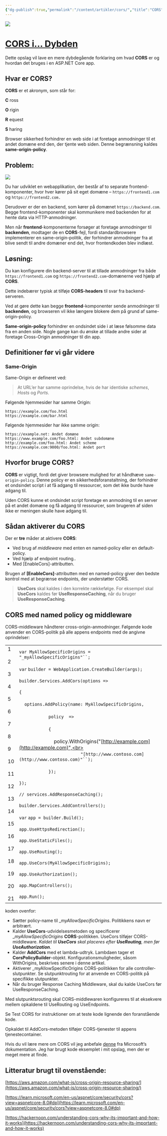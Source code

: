 ```yaml
---
{"dg-publish":true,"permalink":"/content/artikler/cors/","title":"CORS","tags":["Teknologi","Programmering"]}
---
```




![](https://cskarp2.wordpress.com/wp-content/uploads/2024/04/cors-1.png?w=1024)

# [CORS i… Dybden](https://cskarp2.wordpress.com/2024/04/09/cors-i-dybden/)

Dette opslag vil lave en mere dybdegående forklaring om hvad **CORS** er og hvordan det bruges i en ASP.NET Core app.

## Hvar er CORS?

**CORS** er et akronym, som står for:

**C** ross

**O** rigin

**R** equest

**S** haring

Browser sikkerhed forhindrer en web side i at foretage anmodninger til et andet domæne end den, der tjente web siden. Denne begrænsning kaldes **same-origin-policy**.

## Problem:

![](https://cskarp2.wordpress.com/wp-content/uploads/2024/04/cors2.png?w=1024)

Du har udviklet en webapplikation, der består af to separate frontend-komponenter, hvor hver kører på sit eget domæne – `https://frontend1.com` og `https://frontend2.com.`

Derudover er der en backend, som kører på domænet `https://backend.com`. Begge frontend-komponenter skal kommunikere med backenden for at hente data via HTTP-anmodninger.

Men når **frontend**-komponenterne forsøger at foretage anmodninger til **backenden**, modtager de en **CORS**-fejl, fordi standardbrowsere implementerer en same-origin-politik, der forhindrer anmodninger fra at blive sendt til andre domæner end det, hvor frontendkoden blev indlæst.

## Løsning:

Du kan konfigurere din backend-server til at tillade anmodninger fra både `https://frontend1.com` og `https://frontend2.com`-domænerne ved hjælp af **CORS**. 

Dette indebærer typisk at tilføje **CORS-headers** til svar fra backend-serveren.

Ved at gøre dette kan begge **frontend**-komponenter sende anmodninger til **backenden**, og browseren vil ikke længere blokere dem på grund af same-origin-policy.

**Same-origin-policy** forhindrer en ondsindet side i at læse følsomme data fra en anden side. Nogle gange kan du ønske at tillade andre sider at foretage Cross-Origin anmodninger til din app.

## Definitioner før vi går videre

### Same-Origin

Same-Origin er defineret ved:

> At URL’er har samme oprindelse, hvis de har identiske _schemes_, _Hosts_ og _Ports_.

Følgende hjemmesider har samme Origin:

```
https://example.com/foo.html
https://example.com/bar.html
```

Følgende hjemmesider har ikke samme origin:

```
https://example.net: Andet domæne
https://www.example.com/foo.html: Andet subdomæne
http://example.com/foo.html: Andet scheme
https://example.com:9000/foo.html: Andet port
```

## Hvorfor bruge CORS?

**CORS** er vigtigt, fordi det giver browsere mulighed for at håndhæve `same-origin-policy`. Denne policy er en sikkerhedsforanstaltning, der forhindrer et ondsindet script i at få adgang til ressourcer, som det ikke burde have adgang til.

Uden CORS kunne et ondsindet script foretage en anmodning til en server på et andet domæne og få adgang til ressourcer, som brugeren af siden ikke er meningen skulle have adgang til.

## Sådan aktiverer du CORS

Der er **tre** måder at aktivere **CORS**:

- Ved brug af _middleware_ med enten en named-policy eller en default-policy.
- Ved hjælp af endpoint routing..
- Med [EnableCors]-attributten.

Brugen af **[EnableCors]**-attributten med en named-policy giver den bedste kontrol med at begrænse endpoints, der understøtter CORS.

> **UseCors** skal kaldes i den korrekte rækkefølge. For eksempel skal **UseCors** kaldes før **UseResponseCaching**, når du bruger **UseResponseCaching**.

## CORS med named policy og middleware

CORS-middleware håndterer cross-origin-anmodninger. Følgende kode anvender en CORS-politik på alle appens endpoints med de angivne oprindelser:

|                                                                                                                                                                                                       |                                                                                                                                                                                                                                                                                                                                                                                                                                                                                                                                                                                                                                                                                                                                                                                                                                                                                                                                                          |
| ----------------------------------------------------------------------------------------------------------------------------------------------------------------------------------------------------- | -------------------------------------------------------------------------------------------------------------------------------------------------------------------------------------------------------------------------------------------------------------------------------------------------------------------------------------------------------------------------------------------------------------------------------------------------------------------------------------------------------------------------------------------------------------------------------------------------------------------------------------------------------------------------------------------------------------------------------------------------------------------------------------------------------------------------------------------------------------------------------------------------------------------------------------------------------- |
| 1<br><br>2<br><br>3<br><br>4<br><br>5<br><br>6<br><br>7<br><br>8<br><br>9<br><br>10<br><br>11<br><br>12<br><br>13<br><br>14<br><br>15<br><br>16<br><br>17<br><br>18<br><br>19<br><br>20<br><br>21<br> | `var`  `MyAllowSpecificOrigins =` `"_myAllowSpecificOrigins"``;`<br><br>`var` `builder = WebApplication.CreateBuilder(args);`<br><br>`builder.Services.AddCors(options =>`<br><br>`{`<br><br>    `options.AddPolicy(name: MyAllowSpecificOrigins,`<br><br>                      `policy  =>`<br><br>                      `{`<br><br>                          policy.WithOrigins("[http://example.com](http://example.com)",<br><br>                                              `"[http://www.contoso.com](http://www.contoso.com)"``);`<br><br>                      `});`<br><br>`});`<br><br>`// services.AddResponseCaching();`<br><br>`builder.Services.AddControllers();`<br><br>`var` `app = builder.Build();`<br><br>`app.UseHttpsRedirection();`<br><br>`app.UseStaticFiles();`<br><br>`app.UseRouting();`<br><br>`app.UseCors(MyAllowSpecificOrigins);`<br><br>`app.UseAuthorization();`<br><br>`app.MapControllers();`<br><br>`app.Run();` |

koden ovenfor:

- Sætter policy-name til __myAllowSpecificOrigins_. Politikkens navn er arbitrært.
- Kalder **UseCors**-udvidelsesmetoden og specificerer __myAllowSpecificOrigins_ **CORS**-politikken. UseCors tilføjer CORS-middleware. _Kaldet til **UseCors** skal placeres efter **UseRouting**, men før **UseAuthorization**_.
- Kalder **AddCors** med et lambda-udtryk. Lambdaen tager et **CorsPolicyBuilder**-objekt. Konfigurationsmuligheder, såsom WithOrigins, beskrives senere i denne artikel.
- Aktiverer _myAllowSpecificOrigins CORS-politikken for alle controller-slutpunkter. Se slutpunktrouting for at anvende en CORS-politik på specifikke slutpunkter.
- Når du bruger Response Caching Middleware, skal du kalde UseCors før UseResponseCaching.

Med slutpunktsrouting skal CORS-middlewaren konfigureres til at eksekvere mellem opkaldene til UseRouting og UseEndpoints.

Se Test CORS for instruktioner om at teste kode lignende den foranstående kode.

Opkaldet til AddCors-metoden tilføjer CORS-tjenester til appens tjenestecontainer.

Hvis du vil lære mere om CORS vil jeg anbefale [denne](https://learn.microsoft.com/en-us/aspnet/core/security/cors?view=aspnetcore-8.0#dp) fra Microsoft’s dokumentation. Jeg har brugt kode eksemplet i mit opslag, men der er meget mere at finde.

## Litteratur brugt til ovenstående:

[https://aws.amazon.com/what-is/cross-origin-resource-sharing/](https://aws.amazon.com/what-is/cross-origin-resource-sharing/)

[https://learn.microsoft.com/en-us/aspnet/core/security/cors?view=aspnetcore-8.0#dp](https://learn.microsoft.com/en-us/aspnet/core/security/cors?view=aspnetcore-8.0#dp)

[https://hackernoon.com/understanding-cors-why-its-important-and-how-it-works](https://hackernoon.com/understanding-cors-why-its-important-and-how-it-works)

